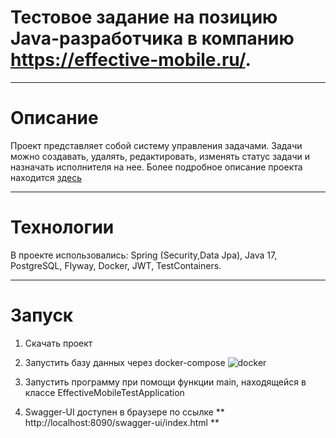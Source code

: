 # Тестовое задание на позицию Java-разработчика в компанию https://effective-mobile.ru/.
____
# Описание
Проект представляет собой систему управления задачами. Задачи можно создавать, удалять, редактировать, изменять статус задачи и назначать исполнителя на нее.
Более подробное описание проекта находится [здесь](https://docs.google.com/document/d/1wiFvql_Wyj6OgqOtsFeJoeffbcXqW-U3/edit?pli=1)
____
# Технологии
В проекте использовались: Spring (Security,Data Jpa), Java 17, PostgreSQL, Flyway, Docker, JWT, TestContainers.
____
# Запуск
1. Скачать проект
2. Запустить базу данных через docker-compose
![docker](https://github.com/user-attachments/assets/5ce437e5-aca4-4a5d-96d4-10c8edfdf3fb)


3. Запустить программу при помощи функции main, находящейся в классе EffectiveMobileTestApplication
4. Swagger-UI доступен в браузере по ссылке ** http://localhost:8090/swagger-ui/index.html **
